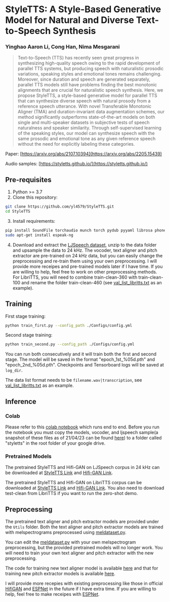 # StyleTTS: A Style-Based Generative Model for Natural and Diverse Text-to-Speech Synthesis

### Yinghao Aaron Li, Cong Han, Nima Mesgarani

> Text-to-Speech (TTS) has recently seen great progress in synthesizing high-quality speech owing to the rapid development of parallel TTS systems, but producing speech with naturalistic prosodic variations, speaking styles and emotional tones remains challenging. Moreover, since duration and speech are generated separately, parallel TTS models still have problems finding the best monotonic alignments that are crucial for naturalistic speech synthesis. Here, we propose StyleTTS, a style-based generative model for parallel TTS that can synthesize diverse speech with natural prosody from a reference speech utterance. With novel Transferable Monotonic Aligner (TMA) and duration-invariant data augmentation schemes, our method significantly outperforms state-of-the-art models on both single and multi-speaker datasets in subjective tests of speech naturalness and speaker similarity. Through self-supervised learning of the speaking styles, our model can synthesize speech with the same prosodic and emotional tone as any given reference speech without the need for explicitly labeling these categories.

Paper: [https://arxiv.org/abs/2107.10394](https://arxiv.org/abs/2205.15439)

Audio samples: [https://styletts.github.io/](https://styletts.github.io/)

## Pre-requisites
1. Python >= 3.7
2. Clone this repository:
```bash
git clone https://github.com/yl4579/StyleTTS.git
cd StyleTTS
```
3. Install requirements: 
```bash
pip install SoundFile torchaudio munch torch pydub pyyaml librosa phonemizer attrdict git+https://github.com/resemble-ai/monotonic_align.git
sudo apt-get install espeak-ng
```
4. Download and extract the [LJSpeech dataset](https://keithito.com/LJ-Speech-Dataset/), unzip to the data folder and upsample the data to 24 kHz. The vocoder, text aligner and pitch extractor are pre-trained on 24 kHz data, but you can easily change the preprocessing and re-train them using your own preprocessing. I will provide more receipes and pre-trained models later if I have time. If you are willing to help, feel free to work on other preprocessing methods. 
For LibriTTS, you will need to combine train-clean-360 with train-clean-100 and rename the folder train-clean-460 (see [val_list_libritts.txt](https://github.com/yl4579/StyleTTS/blob/main/Data/val_list_libritts.txt) as an example).

## Training
First stage training:
```bash
python train_first.py --config_path ./Configs/config.yml
```
Second stage training:
```bash
python train_second.py --config_path ./Configs/config.yml
```
You can run both consecutively and it will train both the first and second stage. The model will be saved in the format "epoch_1st_%05d.pth" and "epoch_2nd_%05d.pth". Checkpoints and Tensorboard logs will be saved at `log_dir`. 

The data list format needs to be `filename.wav|transcription`, see [val_list_libritts.txt](https://github.com/yl4579/StyleTTS/blob/main/Data/val_list_libritts.txt) as an example. 

## Inference

### Colab

Please refer to this [colab notebook](https://colab.research.google.com/drive/18xNehSLiClZC3ub3eXiPCOnR4bz3r5Ur?usp=sharing) which runs end to end. Before you run the notebook you must copy the models, vocoder, and ljspeech sample(a snapshot of these files as of 21/04/23 can be found [here](https://drive.google.com/drive/folders/17xEJ-Vx0HkGMhv35fraFvyIas7K3LhJ8?usp=sharing)) to a folder called "styletts" in the root folder of your google drive.

### Pretrained Models

The pretrained StyleTTS and Hifi-GAN on LJSpeech corpus in 24 kHz can be downloaded at [StyleTTS Link](https://drive.google.com/file/d/1aqOExU7NroGHdIVjgkzqRYrK5q_694cj/view?usp=sharing) and [Hifi-GAN Link](https://drive.google.com/file/d/1h_h0GFdC6VOiZ-oFDClqy2bVonA1xDiw/view?usp=sharing). 

The pretrained StyleTTS and Hifi-GAN on LibriTTS corpus can be downloaded at [StyleTTS Link](https://drive.google.com/file/d/1nm0yB6Y5QWF3FYGfJCwQ6zYNlOAYVSet/view?usp=sharing) and [Hifi-GAN Link](https://drive.google.com/file/d/1RDxYknrzncGzusYeVeDo38ErNdczzbik/view?usp=sharing). You also need to download test-clean from LibriTTS if you want to run the zero-shot demo.

## Preprocessing

The pretrained text aligner and pitch extractor models are provided under the `Utils` folder. Both the text aligner and pitch extractor models are trained with melspectrograms preprocessed using [meldataset.py](https://github.com/yl4579/StyleTTS/blob/main/meldataset.py). 

You can edit the [meldataset.py](https://github.com/yl4579/StyleTTS/blob/main/meldataset.py) with your own melspectrogram preprocessing, but the provided pretrained models will no longer work. You will need to train your own text aligner and pitch extractor with the new preprocessing. 

The code for training new text aligner model is available [here](https://github.com/yl4579/AuxiliaryASR) and that for training new pitch extractor models is available [here](https://github.com/yl4579/PitchExtractor).

I will provide more recepies with existing preprocessing like those in official [HifiGAN](https://github.com/jik876/hifi-gan) and [ESPNet](https://github.com/espnet/espnet) in the future if I have extra time. If you are willing to help, feel free to make receipes with [ESPNet](https://github.com/espnet/espnet). 
